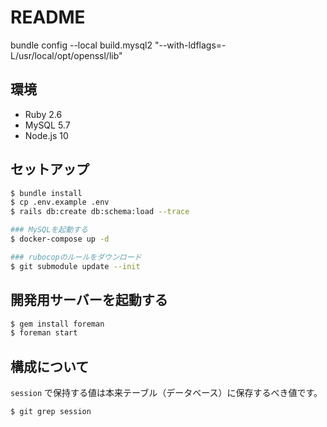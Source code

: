 # README
bundle config --local build.mysql2 "--with-ldflags=-L/usr/local/opt/openssl/lib"

## 環境

- Ruby 2.6
- MySQL 5.7
- Node.js 10

## セットアップ

```sh
$ bundle install
$ cp .env.example .env
$ rails db:create db:schema:load --trace

### MySQLを起動する
$ docker-compose up -d

### rubocopのルールをダウンロード
$ git submodule update --init
```

## 開発用サーバーを起動する

```sh
$ gem install foreman
$ foreman start
```

## 構成について

`session` で保持する値は本来テーブル（データベース）に保存するべき値です。

```sh
$ git grep session
```

